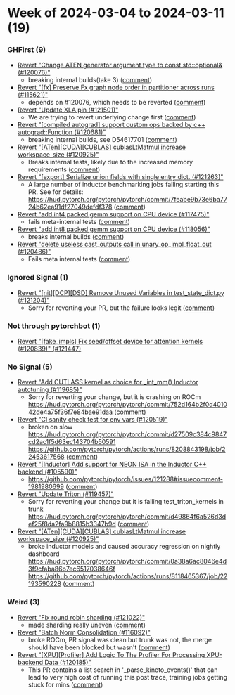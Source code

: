 # Week of 2024-03-04 to 2024-03-11 (19)

### GHFirst (9)

- [Revert "Change ATEN generator argument type to const std::optional<Generator>& (#120076)"](https://github.com/pytorch/pytorch/commit/c0996866f4709fedf72170de924e76c115c1a578)
  - breaking internal builds(take 3) ([comment](https://github.com/pytorch/pytorch/pull/120076#issuecomment-1986338164))
- [Revert "[fx] Preserve Fx graph node order in partitioner across runs (#115621)"](https://github.com/pytorch/pytorch/commit/27a09009468affa114f87a52cdf23ddf403ebe4d)
  - depends on #120076, which needs to be reverted ([comment](https://github.com/pytorch/pytorch/pull/115621#issuecomment-1986324796))
- [Revert "Update XLA pin (#121501)"](https://github.com/pytorch/pytorch/commit/bc117898f18e8a698b00823f57c19b2d874b93ba)
  - We are trying to revert underlying change first ([comment](https://github.com/pytorch/pytorch/pull/121501#issuecomment-1986289409))
- [Revert "[compiled autograd] support custom ops backed by c++ autograd::Function (#120681)"](https://github.com/pytorch/pytorch/commit/2b1661c7a023bfe8ea9b46c73a585f1bfd174208)
  - breaking internal builds, see D54617701 ([comment](https://github.com/pytorch/pytorch/pull/120681#issuecomment-1984214079))
- [Revert "[ATen][CUDA][CUBLAS] cublasLtMatmul increase workspace_size (#120925)"](https://github.com/pytorch/pytorch/commit/862b99b571e7544c82232aa6956a8ddd0ab247ed)
  - Breaks internal tests, likely due to the increased memory requirements ([comment](https://github.com/pytorch/pytorch/pull/120925#issuecomment-1983875400))
- [Revert "[export] Serialize union fields with single entry dict. (#121263)"](https://github.com/pytorch/pytorch/commit/23fb37fa413d03f715a28b44c295bdf3e851f46a)
  - A large number of inductor benchmarking jobs failing starting this PR. See for details: https://hud.pytorch.org/pytorch/pytorch/commit/7feabe9b73e6ba7724b62ea91df27049defdf378 ([comment](https://github.com/pytorch/pytorch/pull/121263#issuecomment-1981680049))
- [Revert "add int4 packed gemm support on CPU device (#117475)"](https://github.com/pytorch/pytorch/commit/0c07c0c15f6c3d3de1a54c523cd6e46b7b89786b)
  - fails meta-internal tests ([comment](https://github.com/pytorch/pytorch/pull/117475#issuecomment-1977474686))
- [Revert "add int8 packed gemm support on CPU device (#118056)"](https://github.com/pytorch/pytorch/commit/a98c17edc75f18fb129f9f488f7757abf0717130)
  - breaks internal builds ([comment](https://github.com/pytorch/pytorch/pull/118056#issuecomment-1977368720))
- [Revert "delete useless cast_outputs call in unary_op_impl_float_out (#120486)"](https://github.com/pytorch/pytorch/commit/9ff65d56a5629e8d981e1bc6bfe051ea55a2e300)
  - Fails meta internal tests ([comment](https://github.com/pytorch/pytorch/pull/120486#issuecomment-1977343125))

### Ignored Signal (1)

- [Revert "[nit][DCP][DSD] Remove Unused Variables in test_state_dict.py (#121204)"](https://github.com/pytorch/pytorch/commit/0f3f4f553421ab9660a8a488c3647b1a5b4e2a87)
  - Sorry for reverting your PR, but the failure looks legit ([comment](https://github.com/pytorch/pytorch/pull/121204#issuecomment-1986252526))

### Not through pytorchbot (1)

- [Revert "[fake_impls] Fix seed/offset device for attention kernels (#120839)" (#121447)](https://github.com/pytorch/pytorch/commit/0f8c9acc29462452814aacc5230f3380f4d8d28e)

### No Signal (5)

- [Revert "Add CUTLASS kernel as choice for _int_mm() Inductor autotuning (#119685)"](https://github.com/pytorch/pytorch/commit/cf9742371ca5150bec2062b1821eefcc5355e475)
  - Sorry for reverting your change, but it is crashing on ROCm https://hud.pytorch.org/pytorch/pytorch/commit/752d164b2f0d401042de4a75f36f7e84bae91daa ([comment](https://github.com/pytorch/pytorch/pull/119685#issuecomment-1986773384))
- [Revert "CI sanity check test for env vars (#120519)"](https://github.com/pytorch/pytorch/commit/2c2d6ce51565642747fec169cdb14ae904359e98)
  - broken on slow https://hud.pytorch.org/pytorch/pytorch/commit/d27509c384c9847cd2ac1f5d63ec143704b50591 https://github.com/pytorch/pytorch/actions/runs/8208843198/job/22453617568 ([comment](https://github.com/pytorch/pytorch/pull/120519#issuecomment-1986480624))
- [Revert "[Inductor] Add support for NEON ISA in the Inductor C++ backend (#105590)"](https://github.com/pytorch/pytorch/commit/e0c534fe02c5d9dec94504f7881cced2bda99604)
  - https://github.com/pytorch/pytorch/issues/121288#issuecomment-1981980699 ([comment](https://github.com/pytorch/pytorch/pull/105590#issuecomment-1984745827))
- [Revert "Update Triton (#119457)"](https://github.com/pytorch/pytorch/commit/3381f282c35b61ca991eb84c0e938667244cbc7a)
  - Sorry for reverting your change but it is failing test_triton_kernels in trunk https://hud.pytorch.org/pytorch/pytorch/commit/d49864f6a526d3def25f8da2fa9b8815b3347b9d ([comment](https://github.com/pytorch/pytorch/pull/119457#issuecomment-1977792634))
- [Revert "[ATen][CUDA][CUBLAS] cublasLtMatmul increase workspace_size (#120925)"](https://github.com/pytorch/pytorch/commit/70c23a51ac2ce418383f22aa6dc54a19f7b1fe17)
  - broke inductor models and caused accuracy regression on nightly dashboard https://hud.pytorch.org/pytorch/pytorch/commit/0a38a6ac8046e4d3f9cfaba86b7ec6517038646f https://github.com/pytorch/pytorch/actions/runs/8118465367/job/22193590228 ([comment](https://github.com/pytorch/pytorch/pull/120925#issuecomment-1977556485))

### Weird (3)

- [Revert "Fix round robin sharding (#121022)"](https://github.com/pytorch/pytorch/commit/9eb8fae02d9fa1bf1e49a21feafb63dfbc509aa8)
  - made sharding really uneven ([comment](https://github.com/pytorch/pytorch/pull/121022#issuecomment-1986552662))
- [Revert "Batch Norm Consolidation (#116092)"](https://github.com/pytorch/pytorch/commit/b529c19bdf5c5bf381eac493ebf2eb1fbd91da6e)
  - broke ROCm, PR signal was clean but trunk was not, the merge should have been blocked but wasn't ([comment](https://github.com/pytorch/pytorch/pull/116092#issuecomment-1981373237))
- [Revert "[XPU][Profiler] Add Logic To The Profiler For Processing XPU-backend Data (#120185)"](https://github.com/pytorch/pytorch/commit/8087912622fc02c866d48bb07a4f46aed91a24e1)
  - This PR contains a list search in '_parse_kineto_events()' that can lead to very high cost of running this post trace, training jobs getting stuck for mins ([comment](https://github.com/pytorch/pytorch/pull/120185#issuecomment-1980180774))
